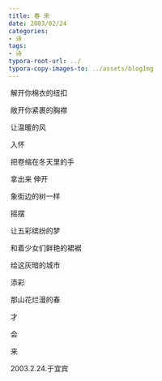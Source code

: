 ```yaml
---
title: 春 来
date: 2003/02/24
categories: 
- 诗
tags: 
- 诗 
typora-root-url: ../
typora-copy-images-to: ../assets/blogImg
---
```


​                        解开你棉衣的纽扣

​                          敞开你紧裹的胸襟

​                          让温暖的风

​                                                 入怀

 

​                           把卷缩在冬天里的手

​                          拿出来            伸开

​                          象街边的树一样

​                                                  摇摆

 

​                          让五彩缤纷的梦

​                          和着少女们鲜艳的裙裾

​                         给这灰暗的城市

​                                                    添彩

​                         那山花烂漫的春

​                                                   才

​                                                          会

​                                                                来

 

​                                                  2003.2.24.于宜宾    